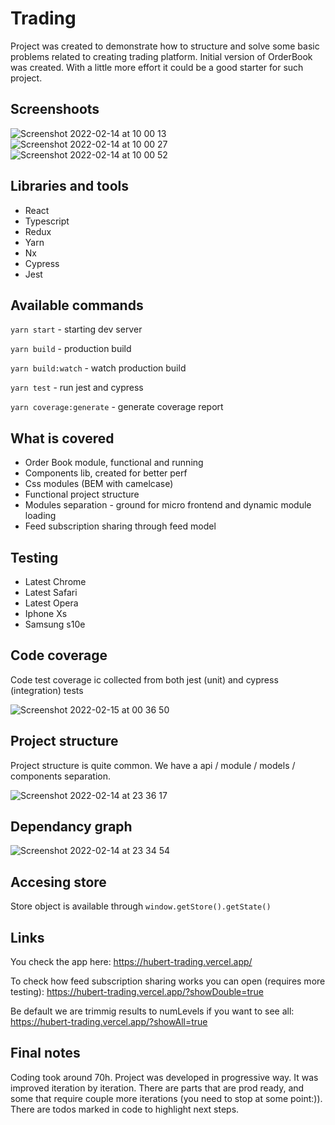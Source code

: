 # Trading

Project was created to demonstrate how to structure and solve some basic problems related to creating trading platform.
Initial version of OrderBook was created. With a little more effort it could be a good starter for such project.

## Screenshoots

![Screenshot 2022-02-14 at 10 00 13](https://user-images.githubusercontent.com/2132309/153832394-88cc68e0-91e8-4b67-81f9-dacd9a223c0b.png)
![Screenshot 2022-02-14 at 10 00 27](https://user-images.githubusercontent.com/2132309/153832403-04ecd702-6334-4e40-bc1e-e4203b3f75cb.png)
![Screenshot 2022-02-14 at 10 00 52](https://user-images.githubusercontent.com/2132309/153832410-a8242933-c9e6-4098-933c-39ea13016c24.png)

## Libraries and tools

-   React
-   Typescript
-   Redux
-   Yarn
-   Nx
-   Cypress
-   Jest

## Available commands

`yarn start` - starting dev server

`yarn build` - production build

`yarn build:watch` - watch production build

`yarn test` - run jest and cypress

`yarn coverage:generate` - generate coverage report

## What is covered

-   Order Book module, functional and running
-   Components lib, created for better perf
-   Css modules (BEM with camelcase)
-   Functional project structure
-   Modules separation - ground for micro frontend and dynamic module loading
-   Feed subscription sharing through feed model

## Testing

-   Latest Chrome
-   Latest Safari
-   Latest Opera
-   Iphone Xs
-   Samsung s10e

## Code coverage

Code test coverage ic collected from both jest (unit) and cypress (integration) tests

![Screenshot 2022-02-15 at 00 36 50](https://user-images.githubusercontent.com/2132309/153965304-8068ae67-6b6d-48ba-8005-57ada46e6f0e.png)

## Project structure

Project structure is quite common. We have a api / module / models / components separation.

![Screenshot 2022-02-14 at 23 36 17](https://user-images.githubusercontent.com/2132309/153958945-e3051f81-7417-4a1d-9659-63e637d3cb95.png)

## Dependancy graph

![Screenshot 2022-02-14 at 23 34 54](https://user-images.githubusercontent.com/2132309/153959096-f3da1c8c-844f-4a43-b245-a6a071e08ef7.png)

## Accesing store

Store object is available through `window.getStore().getState()`

## Links

You check the app here:
https://hubert-trading.vercel.app/

To check how feed subscription sharing works you can open (requires more testing):
https://hubert-trading.vercel.app/?showDouble=true

Be default we are trimmig results to numLevels if you want to see all:
https://hubert-trading.vercel.app/?showAll=true

## Final notes

Coding took around 70h. Project was developed in progressive way. It was improved iteration by iteration. There are parts that are prod ready, and some that require couple more iterations (you need to stop at some point:)). There are todos marked in code to highlight next steps.

